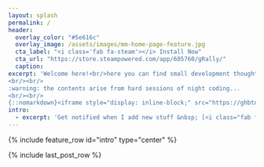 ```yaml
---
layout: splash
permalink: /
header:
  overlay_color: "#5e616c"
  overlay_image: /assets/images/mm-home-page-feature.jpg
  cta_label: "<i class='fab fa-steam'></i> Install Now"
  cta_url: "https://store.steampowered.com/app/605760/gRally/"
  caption:
excerpt: 'Welcome here!<br/>here you can find small development thoughts and <a href="/roadmap/">anticipations</a> on what will contain the next builds.
<br/><br/>
:warning: the contents arise from hard sessions of night coding...
<br/><br/>
{::nomarkdown}<iframe style="display: inline-block;" src="https://ghbtns.com/github-btn.html?user=grally&repo=dev&type=star&count=true&size=large" frameborder="0" scrolling="0" width="160px" height="30px"></iframe> <iframe style="display: inline-block;" src="https://ghbtns.com/github-btn.html?user=grally&type=follow&count=true&size=large" frameborder="0" scrolling="0" width="158px" height="30px"></iframe>{:/nomarkdown}'
intro:
  - excerpt: 'Get notified when I add new stuff &nbsp; [<i class="fab fa-twitter"></i> @gRallySim](https://twitter.com/grallysim){: .btn .btn--twitter}' 
---
```


{% include feature_row id="intro" type="center" %}

{% include last_post_row %}
